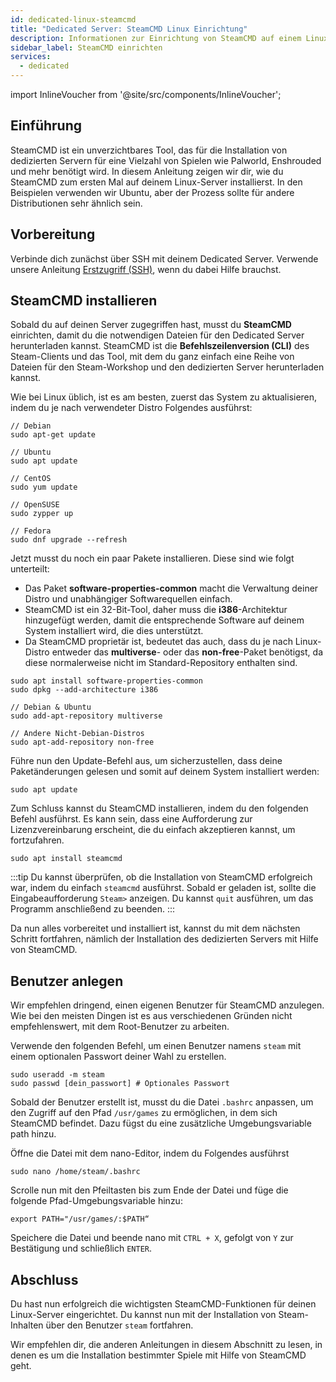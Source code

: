 ```yaml
---
id: dedicated-linux-steamcmd
title: "Dedicated Server: SteamCMD Linux Einrichtung"
description: Informationen zur Einrichtung von SteamCMD auf einem Linux Dedicated Server von ZAP-Hosting - ZAP-Hosting.com Dokumentation
sidebar_label: SteamCMD einrichten
services:
  - dedicated
---
```


import InlineVoucher from '@site/src/components/InlineVoucher';

## Einführung

SteamCMD ist ein unverzichtbares Tool, das für die Installation von dedizierten Servern für eine Vielzahl von Spielen wie Palworld, Enshrouded und mehr benötigt wird. In diesem Anleitung zeigen wir dir, wie du SteamCMD zum ersten Mal auf deinem Linux-Server installierst. In den Beispielen verwenden wir Ubuntu, aber der Prozess sollte für andere Distributionen sehr ähnlich sein.

<InlineVoucher />

## Vorbereitung

Verbinde dich zunächst über SSH mit deinem Dedicated Server. Verwende unsere Anleitung [Erstzugriff (SSH)](vserver-linux-ssh.md), wenn du dabei Hilfe brauchst.

## SteamCMD installieren

Sobald du auf deinen Server zugegriffen hast, musst du **SteamCMD** einrichten, damit du die notwendigen Dateien für den Dedicated Server herunterladen kannst. SteamCMD ist die **Befehlszeilenversion (CLI)** des Steam-Clients und das Tool, mit dem du ganz einfach eine Reihe von Dateien für den Steam-Workshop und den dedizierten Server herunterladen kannst.

Wie bei Linux üblich, ist es am besten, zuerst das System zu aktualisieren, indem du je nach verwendeter Distro Folgendes ausführst:
```
// Debian
sudo apt-get update

// Ubuntu
sudo apt update

// CentOS
sudo yum update

// OpenSUSE
sudo zypper up

// Fedora
sudo dnf upgrade --refresh
```

Jetzt musst du noch ein paar Pakete installieren. Diese sind wie folgt unterteilt:

- Das Paket **software-properties-common** macht die Verwaltung deiner Distro und unabhängiger Softwarequellen einfach.
- SteamCMD ist ein 32-Bit-Tool, daher muss die **i386**-Architektur hinzugefügt werden, damit die entsprechende Software auf deinem System installiert wird, die dies unterstützt.
- Da SteamCMD proprietär ist, bedeutet das auch, dass du je nach Linux-Distro entweder das **multiverse**- oder das **non-free**-Paket benötigst, da diese normalerweise nicht im Standard-Repository enthalten sind.

```
sudo apt install software-properties-common
sudo dpkg --add-architecture i386

// Debian & Ubuntu
sudo add-apt-repository multiverse

// Andere Nicht-Debian-Distros
sudo apt-add-repository non-free
```

Führe nun den Update-Befehl aus, um sicherzustellen, dass deine Paketänderungen gelesen und somit auf deinem System installiert werden:
```
sudo apt update
```

Zum Schluss kannst du SteamCMD installieren, indem du den folgenden Befehl ausführst. Es kann sein, dass eine Aufforderung zur Lizenzvereinbarung erscheint, die du einfach akzeptieren kannst, um fortzufahren.
```
sudo apt install steamcmd
```

:::tip
Du kannst überprüfen, ob die Installation von SteamCMD erfolgreich war, indem du einfach `steamcmd` ausführst. Sobald er geladen ist, sollte die Eingabeaufforderung `Steam>` anzeigen. Du kannst `quit` ausführen, um das Programm anschließend zu beenden.
:::

Da nun alles vorbereitet und installiert ist, kannst du mit dem nächsten Schritt fortfahren, nämlich der Installation des dedizierten Servers mit Hilfe von SteamCMD.

## Benutzer anlegen

Wir empfehlen dringend, einen eigenen Benutzer für SteamCMD anzulegen. Wie bei den meisten Dingen ist es aus verschiedenen Gründen nicht empfehlenswert, mit dem Root-Benutzer zu arbeiten.

Verwende den folgenden Befehl, um einen Benutzer namens `steam` mit einem optionalen Passwort deiner Wahl zu erstellen.

```
sudo useradd -m steam
sudo passwd [dein_passwort] # Optionales Passwort
```

Sobald der Benutzer erstellt ist, musst du die Datei `.bashrc` anpassen, um den Zugriff auf den Pfad `/usr/games` zu ermöglichen, in dem sich SteamCMD befindet. Dazu fügst du eine zusätzliche Umgebungsvariable path hinzu.

Öffne die Datei mit dem nano-Editor, indem du Folgendes ausführst
```
sudo nano /home/steam/.bashrc
```

Scrolle nun mit den Pfeiltasten bis zum Ende der Datei und füge die folgende Pfad-Umgebungsvariable hinzu:
```
export PATH="/usr/games/:$PATH“
```

Speichere die Datei und beende nano mit `CTRL + X`, gefolgt von `Y` zur Bestätigung und schließlich `ENTER`.

## Abschluss

Du hast nun erfolgreich die wichtigsten SteamCMD-Funktionen für deinen Linux-Server eingerichtet. Du kannst nun mit der Installation von Steam-Inhalten über den Benutzer `steam` fortfahren.

Wir empfehlen dir, die anderen Anleitungen in diesem Abschnitt zu lesen, in denen es um die Installation bestimmter Spiele mit Hilfe von SteamCMD geht.